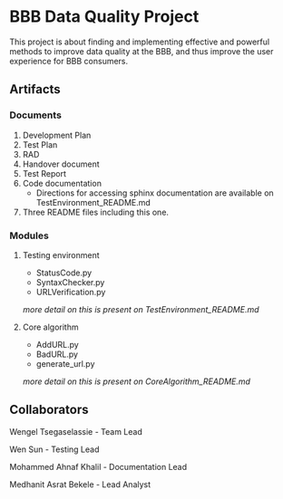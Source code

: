 # BBB Data Quality Project

This project is about finding and implementing effective and powerful methods to improve data quality at the BBB, and thus improve the user experience for BBB consumers. 


## Artifacts
### Documents

1) Development Plan
2) Test Plan
3) RAD
4) Handover document
5) Test Report
6) Code documentation
     * Directions for accessing sphinx documentation are available on TestEnvironment_README.md 
7) Three README files including this one.
### Modules
1) Testing environment
    * StatusCode.py
    * SyntaxChecker.py
    * URLVerification.py

     _more detail on this is present on TestEnvironment_README.md_
2) Core algorithm 
     * AddURL.py
     * BadURL.py
     * generate_url.py

      _more detail on this is present on CoreAlgorithm_README.md_



## Collaborators
Wengel Tsegaselassie - Team Lead



Wen Sun - Testing Lead



Mohammed Ahnaf Khalil - Documentation Lead



Medhanit Asrat Bekele - Lead Analyst
